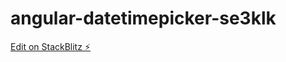 # angular-datetimepicker-se3klk

[Edit on StackBlitz ⚡️](https://stackblitz.com/edit/angular-datetimepicker-se3klk)